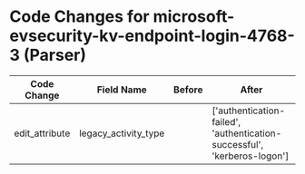 # Code Changes for microsoft-evsecurity-kv-endpoint-login-4768-3 (Parser)

| Code Change | Field Name | Before | After |
|-------------|------------|--------|-------|
| edit_attribute | legacy_activity_type |  | ['authentication-failed', 'authentication-successful', 'kerberos-logon'] |